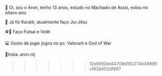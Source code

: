 
👋 Oi, sou o Aron, tenho 13 anos, estudo no Machado de Assis, estou no oitavo ano.

🥋 Já fiz Karatê, atualmente faço Jiu-Jitsu

⚽🏐 Faço Futsal e Volêi

💻 Gosto de jogar jogos no pc: Valorant e God of War

📱Insta: aron.ntj
>>>>>>> 12e6910dd44708d192274b48995cf62b502df687
